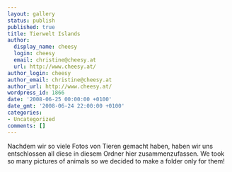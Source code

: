 ```yaml
---
layout: gallery
status: publish
published: true
title: Tierwelt Islands
author:
  display_name: cheesy
  login: cheesy
  email: christine@cheesy.at
  url: http://www.cheesy.at/
author_login: cheesy
author_email: christine@cheesy.at
author_url: http://www.cheesy.at/
wordpress_id: 1866
date: '2008-06-25 00:00:00 +0100'
date_gmt: '2008-06-24 22:00:00 +0100'
categories:
- Uncategorized
comments: []
---
```

<!--:de-->Nachdem wir so viele Fotos von Tieren gemacht haben, haben wir uns entschlossen all diese in diesem Ordner hier zusammenzufassen.
<!--:--><!--:en-->We took so many pictures of animals so we decided to make a folder only for them!
<!--:-->
